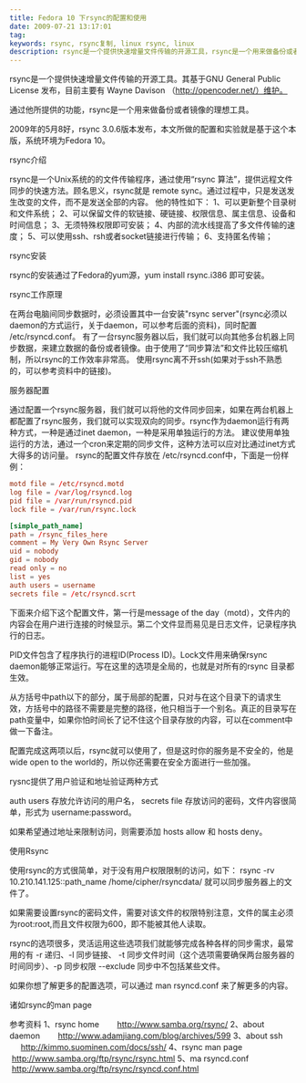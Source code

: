 ```yaml
---
title: Fedora 10 下rsync的配置和使用
date: 2009-07-21 13:17:01
tag: 
keywords: rsync, rsync复制, linux rsync, linux
description: rsync是一个提供快速增量文件传输的开源工具，rsync是一个用来做备份或者镜像的理想工具。
---
```


rsync是一个提供快速增量文件传输的开源工具。其基于GNU General Public License 发布，目前主要有 Wayne Davison （http://opencoder.net/）维护。

通过他所提供的功能，rsync是一个用来做备份或者镜像的理想工具。

2009年的5月8好，rsync 3.0.6版本发布，本文所做的配置和实验就是基于这个本版，系统环境为Fedora 10。

rsync介绍

rsync是一个Unix系统的的文件传输程序，通过使用“rsync 算法”，提供远程文件同步的快速方法。顾名思义，rsync就是 remote sync。通过过程中，只是发送发生改变的文件，而不是发送全部的内容。
他的特性如下：
1、可以更新整个目录树和文件系统；
2、可以保留文件的软链接、硬链接、权限信息、属主信息、设备和时间信息；
3、无须特殊权限即可安装；
4、内部的流水线提高了多文件传输的速度；
5、可以使用ssh、rsh或者socket链接进行传输；
6、支持匿名传输；

rsync安装

rsync的安装通过了Fedora的yum源，yum install rsync.i386 即可安装。

rsync工作原理

在两台电脑间同步数据时，必须设置其中一台安装"rsync server"(rsync必须以daemon的方式运行，关于daemon，可以参考后面的资料)，同时配置 /etc/rsyncd.conf。
有了一台rsync服务器以后，我们就可以向其他多台机器上同步数据，来建立数据的备份或者镜像。由于使用了“同步算法”和文件比较压缩机制，所以rsync的工作效率非常高。
使用rsync离不开ssh(如果对于ssh不熟悉的，可以参考资料中的链接)。

服务器配置

通过配置一个rsync服务器，我们就可以将他的文件同步回来，如果在两台机器上都配置了rsync服务，我们就可以实现双向的同步。rsync作为daemon运行有两种方式，一种是通过inet daemon，一种是采用单独运行的方法。
建议使用单独运行的方法，通过一个cron来定期的同步文件，这种方法可以应对比通过inet方式大得多的访问量。
rsync的配置文件存放在 /etc/rsyncd.conf中，下面是一份样例：

```conf
motd file = /etc/rsyncd.motd
log file = /var/log/rsyncd.log
pid file = /var/run/rsyncd.pid
lock file = /var/run/rsync.lock

[simple_path_name]
path = /rsync_files_here
comment = My Very Own Rsync Server
uid = nobody
gid = nobody
read only = no
list = yes
auth users = username
secrets file = /etc/rsyncd.scrt
```

下面来介绍下这个配置文件，第一行是message of the day（motd），文件内的内容会在用户进行连接的时候显示。第二个文件显而易见是日志文件，记录程序执行的日志。

PID文件包含了程序执行的进程ID(Process ID)。Lock文件用来确保rsync daemon能够正常运行。写在这里的选项是全局的，也就是对所有的rsync 目录都生效。

从方括号中path以下的部分，属于局部的配置，只对与在这个目录下的请求生效，方括号中的路径不需要是完整的路径，他只相当于一个别名。真正的目录写在path变量中，如果你怕时间长了记不住这个目录存放的内容，可以在comment中做一下备注。

配置完成这两项以后，rsync就可以使用了，但是这时你的服务是不安全的，他是wide open to the world的，所以你还需要在安全方面进行一些加强。

rysnc提供了用户验证和地址验证两种方式

auth users 存放允许访问的用户名， secrets file 存放访问的密码，文件内容很简单，形式为 username:password。

如果希望通过地址来限制访问，则需要添加 hosts allow 和 hosts deny。

使用Rsync

使用rsync的方式很简单，对于没有用户权限限制的访问，如下：
rsync -rv 10.210.141.125::path_name /home/cipher/rsyncdata/
就可以同步服务器上的文件了。

如果需要设置rsync的密码文件，需要对该文件的权限特别注意，文件的属主必须为root:root,而且文件权限为600，即不能被其他人读取。

rsync的选项很多，灵活运用这些选项我们就能够完成各种各样的同步需求，最常用的有 -r 递归、-l 同步链接、 -t 同步文件时间（这个选项需要确保两台服务器的时间同步）、-p 同步权限
--exclude 同步中不包括某些文件。

如果你想了解更多的配置选项，可以通过 man rsyncd.conf 来了解更多的内容。

诸如rsync的man page

参考资料
1、rsync home        http://www.samba.org/rsync/
2、about daemon        http://www.adamjiang.com/blog/archives/599
3、about ssh            http://kimmo.suominen.com/docs/ssh/
4、rsync man page    http://www.samba.org/ftp/rsync/rsync.html
5、ma rsyncd.conf    http://www.samba.org/ftp/rsync/rsyncd.conf.html











